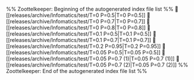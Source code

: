 %% Zoottelkeeper: Beginning of the autogenerated index file list  %%
📄 [[releases/archive/Infomatics/test/T=0 P=0.5|T=0 P=0.5]]
📄 [[releases/archive/Infomatics/test/T=0 P=0.7|T=0 P=0.7]]
📄 [[releases/archive/Infomatics/test/T=0 P=0.8|T=0 P=0.8]]
📄 [[releases/archive/Infomatics/test/T=0.1 P=0.5|T=0.1 P=0.5]]
📄 [[releases/archive/Infomatics/test/T=0.1 P=0.7|T=0.1 P=0.7]]
📄 [[releases/archive/Infomatics/test/T=0.2 P=0.95|T=0.2 P=0.95]]
📄 [[releases/archive/Infomatics/test/T=0.05 P=0.5|T=0.05 P=0.5]]
📄 [[releases/archive/Infomatics/test/T=0.05 P=0.7 (1)|T=0.05 P=0.7 (1)]]
📄 [[releases/archive/Infomatics/test/T=0.05 P=0.7 (2)|T=0.05 P=0.7 (2)]]
%% Zoottelkeeper: End of the autogenerated index file list  %%
